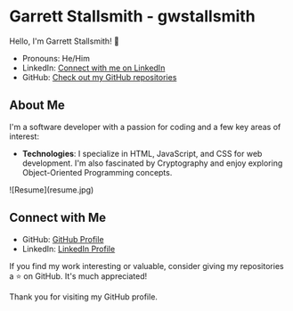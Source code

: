 # Garrett Stallsmith - gwstallsmith

Hello, I'm Garrett Stallsmith! 👋
- Pronouns: He/Him
- LinkedIn: [Connect with me on LinkedIn](https://www.linkedin.com/in/garrett-stallsmith-215237204/)
- GitHub: [Check out my GitHub repositories](https://github.com/gwstallsmith)

## About Me

I'm a software developer with a passion for coding and a few key areas of interest:

- **Technologies**: I specialize in HTML, JavaScript, and CSS for web development. I'm also fascinated by Cryptography and enjoy exploring Object-Oriented Programming concepts.

<div style="text-aligh:center;">
    ![Resume](resume.jpg)
</div>

## Connect with Me

- GitHub: [GitHub Profile](https://github.com/gwstallsmith)
- LinkedIn: [LinkedIn Profile](https://www.linkedin.com/in/garrett-stallsmith-215237204/)

If you find my work interesting or valuable, consider giving my repositories a ⭐️ on GitHub. It's much appreciated!

Thank you for visiting my GitHub profile.
